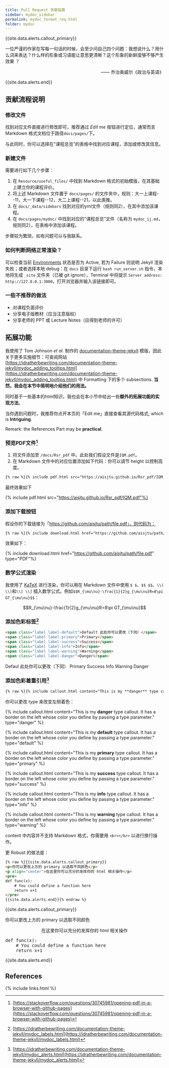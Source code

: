```yaml
---
title: Pull Request 贡献指南
sidebar: mydoc_sidebar
permalink: mydoc_format_req.html
folder: mydoc
---
```


{{site.data.alerts.callout_primary}}
<p>一位严谨的作家在写每一句话的时候，会至少问自己四个问题：我想说什么？用什么词来表达？什么样的形象或习语能让意思更清晰？这个形象的新鲜度够不够产生效果 ？</p>
<p align="right">—— 乔治奥威尔《政治与英语》</p>
{{site.data.alerts.end}}

## 贡献流程说明

### 修改文件

找到对应文件直接进行修改即可，推荐通过 *Edit me* 按钮进行定位，通常而言 Markdown 格式文档位于路径`docs/pages/`下。

与此同时，你可以选择在“课程总览”的表格中找到对应课程，添加或修改其信息。

### 新建文件

需要进行如下几个步骤：

1. 在 `Resource/useful_files/` 中找到 Markdown 格式的初始模版，在其基础上建立你的课程评价。
2. 将上述 Markdown 文件置于 `docs/pages/` 的文件夹中，规则：大一上课程--11，大一下课程--12，大二上课程--21，以此类推。
3. 在 `docs/_data/sidebars` 找到对应的yml文件（规则同2），在其中添加该课程。
4. 在 `docs/pages/mydoc/` 中找到对应的“课程总览”文件（名称为 `mydoc_ij.md`，规则同2），在表格中添加该课程。

步骤较为繁琐，如有问题可以与我联系。

### 如何判断网络正常渲染？

可以检查当前 [Environments](https://github.com/aisjtu/aisjtu.github.io/deployments) 状态是否为 Active, 若为 Failure 则说明 Jekyll 渲染失败；或者选择本地 debug：在 `docs` 目录下运行 `bash run_server.sh` 指令，本地将生成 `_site` 文件夹（已被 git ignore），Terminal 中将提示 `Server address: http://127.0.0.1:3000`，打开浏览器并输入该链接即可。

### 一些不推荐的做法

- 对课程负面评价
- 分享电子版教材（应当注意版权）
- 分享老师的 PPT 或 Lecture Notes（应得到老师的许可）




## 拓展功能

我使用了 Tom Johnson *et al.* 制作的 [documentation-theme-jekyll](https://github.com/tomjoht/documentation-theme-jekyll) 模版，因此关于更多实施细节：可查阅网站 [https://idratherbewriting.com/documentation-theme-jekyll/mydoc_adding_tooltips.html](https://idratherbewriting.com/documentation-theme-jekyll/mydoc_adding_tooltips.html) 中 Formatting 下的多个 subsections. **当然，我会在本节中简明地介绍他们的用法。**

同时基于一些基本的html知识，我也会在本小节中给出一些**额外的拓展功能的实现方法**。

当你遇到问题时，我推荐你点开本页的「Edit me」直接查看其源代码格式, which is **Intriguing**.

Remark: the References Part may be **practical**.

### 预览PDF文件[^1]

1. 将文件添加至 `/docs/Rsr_pdf` 中。此处我们假设文件是`IQM.pdf`。
1. 在 Markdown 文件中的对应位置添加如下代码：你可以调节 height 以控制高度。


```html
{% raw %}{% include pdf.html src="https://aisjtu.github.io/Rsr_pdf/IQM.pdf" %}{% endraw %}
```

最终效果如下

{% include pdf.html src="https://aisjtu.github.io/Rsr_pdf/IQM.pdf"%}

### 添加下载按钮

假设你的下载链接为「https://github.com/aisjtu/path/file.pdf」，则代码为：

```html
{% raw %}{% include download.html href="https://github.com/aisjtu/path/file.pdf" type="PDF"%}{% endraw %}
```

效果如下：

{% include download.html href="https://github.com/aisjtu/path/file.pdf" type="PDF"%}

### 数学公式渲染

我使用了 [KaTeX](https://katex.org) 进行渲染，你可以用在 Markdown 文件中使用 `$ $`、`$$ $$`、`\\( \\)`和`\\[ \\]` 插入数学公式。例如`$$R_{\mu\nu}-\frac{1}{2}g_{\mu\nu}R=8\pi GT_{\mu\nu}$$`：

$$R_{\mu\nu}-\frac{1}{2}g_{\mu\nu}R=8\pi GT_{\mu\nu}$$

### 添加色彩标签[^2]

```html
<span class="label label-default">Default 此处你可以更改（下同）</span>
<span class="label label-primary">Primary</span>
<span class="label label-success">Success</span>
<span class="label label-info">Info</span>
<span class="label label-warning">Warning</span>
<span class="label label-danger">Danger</span>
```

<span class="label label-default">Defaul 此处你可以更改（下同）</span>
<span class="label label-primary">Primary</span>
<span class="label label-success">Success</span>
<span class="label label-info">Info</span>
<span class="label label-warning">Warning</span>
<span class="label label-danger">Danger</span>

### 添加色彩着重引用[^3]

```html
{% raw %}{% include callout.html content="This is my **danger** type callout. It has a border on the left whose color you define by passing a type parameter." type="danger" %}{% endraw %}
```

你可以更改 type 来改变左侧着色：

{% include callout.html content="This is my **danger** type callout. It has a border on the left whose color you define by passing a type parameter." type="danger" %}

{% include callout.html content="This is my **default** type callout. It has a border on the left whose color you define by passing a type parameter." type="default" %}

{% include callout.html content="This is my **primary** type callout. It has a border on the left whose color you define by passing a type parameter." type="primary" %}

{% include callout.html content="This is my **success** type callout. It has a border on the left whose color you define by passing a type parameter." type="success" %}

{% include callout.html content="This is my **info** type callout. It has a border on the left whose color you define by passing a type parameter." type="info" %}

{% include callout.html content="This is my **warning** type callout. It has a border on the left whose color you define by passing a type parameter." type="warning" %}

content 中内容并不支持 Markdown 格式，你需要用 `<br></br>` 以进行换行操作。

更 Robust 的做法是：

```html
{% raw %}{{site.data.alerts.callout_primary}}
<p>你可以更改上方的 primary 以选取不同颜色</p>
<p align="center">在这里你可以充分的发挥你的 html 相关操作</p>
<pre>
def func(x): 
	# You could define a function here
	return x+1
</pre>
{{site.data.alerts.end}}{% endraw %}
```

{{site.data.alerts.callout_primary}}
<p>你可以更改上方的 primary 以选取不同颜色</p>
<p align="center">在这里你可以充分的发挥你的 html 相关操作</p>
<pre>
def func(x):
	# You could define a function here
	return x+1
</pre>

{{site.data.alerts.end}}


## References

[^1]: [https://stackoverflow.com/questions/30745981/opening-pdf-in-a-browser-with-github-pages](https://stackoverflow.com/questions/30745981/opening-pdf-in-a-browser-with-github-pages)
[^2]: [https://idratherbewriting.com/documentation-theme-jekyll/mydoc_labels.html](https://idratherbewriting.com/documentation-theme-jekyll/mydoc_labels.html)
[^3]: [https://idratherbewriting.com/documentation-theme-jekyll/mydoc_alerts.html](https://idratherbewriting.com/documentation-theme-jekyll/mydoc_alerts.html)

{% include links.html %}
